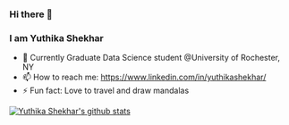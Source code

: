 ### Hi there 👋

### I am Yuthika Shekhar 

- 🔭 Currently Graduate Data Science student @University of Rochester, NY
- 📫 How to reach me: https://www.linkedin.com/in/yuthikashekhar/
- ⚡ Fun fact: Love to travel and draw mandalas
<!--- 💬 Link to my Portfolio: 
- 😄 Pronouns: She/Her -->


<!--# To show github stats -->
[![Yuthika Shekhar's github stats](https://github-readme-stats.vercel.app/api?username=yuthika-shekhar&count_private=true&show_icons=true&theme=radical&hide_rank=false)](https://github.com/anuraghazra/github-readme-stats)

<!--
**yuthika-shekhar/yuthika-shekhar** is a ✨ _special_ ✨ repository because its `README.md` (this file) appears on your GitHub profile.

Here are some ideas to get you started:

- 🔭 I’m currently working on ...
- 🌱 I’m currently learning ...
- 👯 I’m looking to collaborate on ...
- 🤔 I’m looking for help with ...
- 💬 Ask me about ...
- 📫 How to reach me: ...
- 😄 Pronouns: ...
- ⚡ Fun fact: ...
-->

<!--
# To show github stats
[![Yuthika Shekhar's github stats](https://github-readme-stats.vercel.app/api?username=yuthika-shekhar&count_private=true&show_icons=true&theme=radical&hide_rank=false)](https://github.com/anuraghazra/github-readme-stats)

# To show the top langauges used
[![Top Langs](https://github-readme-stats.vercel.app/api/top-langs/?username=yuthika-shekhar)](https://github.com/anuraghazra/github-readme-stats)

# Emohi Cheatsheet (https://github.com/ikatyang/emoji-cheat-sheet/blob/master/README.md)

# Markdown language guide(https://docs.github.com/en/get-started/writing-on-github/getting-started-with-writing-and-formatting-on-github/basic-writing-and-formatting-syntax)
-->


